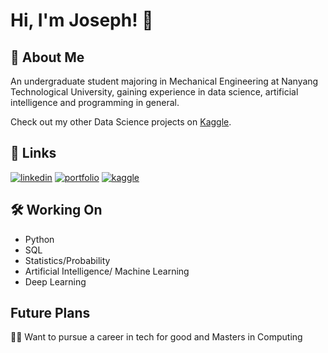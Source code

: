 # Hi, I'm Joseph! 👋

## 🚀 About Me

An undergraduate student majoring in Mechanical Engineering at Nanyang Technological University, gaining experience in data science, artificial intelligence and programming in general.

Check out my other Data Science projects on [Kaggle](https://www.kaggle.com/jiahaulim).

## 🔗 Links
[![linkedin](https://img.shields.io/badge/linkedin-0A66C2?style=for-the-badge&logo=linkedin&logoColor=white)](https://www.linkedin.com/in/limjiahau/)
[![portfolio](https://img.shields.io/badge/website-000000?style=for-the-badge&logo=About.me&logoColor=white)](https://limjiahau.streamlit.app/)
[![kaggle](https://img.shields.io/badge/Kaggle-20BEFF?style=for-the-badge&logo=Kaggle&logoColor=white)](https://www.kaggle.com/jiahaulim)


## 🛠 Working On
- Python 
- SQL
- Statistics/Probability
- Artificial Intelligence/ Machine Learning
- Deep Learning


## Future Plans
👨‍🎓 Want to pursue a career in tech for good and Masters in Computing
